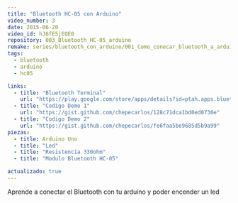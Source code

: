 ```yaml
---
title: "Bluetooth HC-05 con Arduino"
video_number: 3
date: 2015-06-20
video_id: hJ6fE5jEQE0
repository: 003_Bluetooth_HC-05_arduino
remake: series/bluetooth_con_arduino/001_Como_conecar_bluetooth_a_arduino
tags:
  - bluetooth
  - arduino
  - hc05

links:
  - title: "Bluetooth Terminal"
    url: "https://play.google.com/store/apps/details?id=ptah.apps.bluetoothterminal"
  - title: "Codigo Demo 1"
    url: "https://gist.github.com/chepecarlos/128c71dca1bd0ed0730e"
  - title: "Codigo Demo 2"
    url: "https://gist.github.com/chepecarlos/fe6faa5be9685d5b9a99"
piezas:
  - title: Arduino Uno
  - title: "Led"
  - title: "Resistencia 330ohm"
  - title: "Modulo Bluetooth HC-05"

actualizado: true
---
```


Aprende a conectar el Bluetooth con tu arduino y poder encender un led
